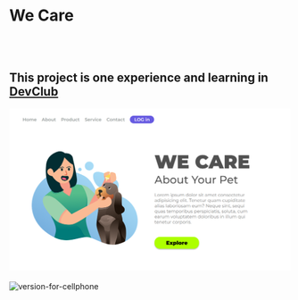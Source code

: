 <h1>We Care</h1>
<br>
<br>
<h2>This project is one experience and learning in <a href="https://rodolfomori.com.br/devclub">DevClub</a></h2>

<img src="https://github.com/TaylorReis-lab/Projeto-We-Care/blob/master/img/Captura%20de%20tela%202023-11-27%20204407.png" alt="version-for-computer">
<br>
<br>
<img scr="https://github.com/TaylorReis-lab/Projeto-We-Care/blob/master/img/Captura%20de%20tela%202023-11-27%20204430.png" alt="version-for-cellphone">
